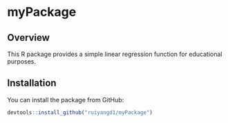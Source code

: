# myPackage
## Overview
This R package provides a simple linear regression function for educational purposes.

## Installation
You can install the package from GitHub:
```r
devtools::install_github("ruiyangd1/myPackage")
